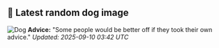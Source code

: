 ## 🐶 Latest random dog image
![Dog](https://images.dog.ceo/breeds/basenji/n02110806_3956.jpg)
**Advice:** "Some people would be better off if they took their own advice."
*Updated: 2025-09-10 03:42 UTC*

